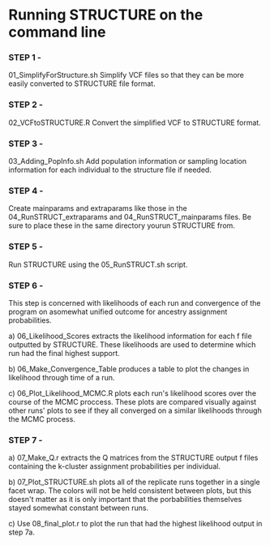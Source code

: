 # Running STRUCTURE on the command line 


### STEP 1 - 
01_SimplifyForStructure.sh
Simplify VCF files so that they can be more easily converted to STRUCTURE file format. 

### STEP 2 - 
02_VCFtoSTRUCTURE.R
Convert the simplified VCF to STRUCTURE format. 

### STEP 3 - 
03_Adding_PopInfo.sh
Add population information or sampling location information for each individual to the structure file if needed.

### STEP 4 - 
Create mainparams and extraparams like those in the 04_RunSTRUCT_extraparams and 04_RunSTRUCT_mainparams files. 
Be sure to place these in the same directory yourun STRUCTURE from. 

### STEP 5 - 
Run STRUCTURE using the 05_RunSTRUCT.sh script. 

### STEP 6 - 
This step is concerned with likelihoods of each run and convergence of the program on asomewhat unified outcome for 
ancestry assignment probabilities. 

a) 06_Likelihood_Scores extracts the likelihood information for each f file outputted by STRUCTURE. These likelihoods
are used to determine which run had the final highest support. 

b) 06_Make_Convergence_Table produces a table to plot the changes in likelihood through time of a run. 

c) 06_Plot_Likelihood_MCMC.R plots each run's likelihood scores over the course of the MCMC proccess. These plots are compared
visually against other runs' plots to see if they all converged on a similar likelihoods through the MCMC process.

### STEP 7 - 
a) 07_Make_Q.r extracts the Q matrices from the STRUCTURE output f files containing the k-cluster assignment probabilities per individual.

b) 07_Plot_STRUCTURE.sh plots all of the replicate runs together in a single facet wrap. The colors will not be held consistent between 
plots, but this doesn't matter as it is only important that the porbabilities themselves stayed somewhat constant between runs. 

c) Use 08_final_plot.r to plot the run that had the highest likelihood output in step 7a. 




